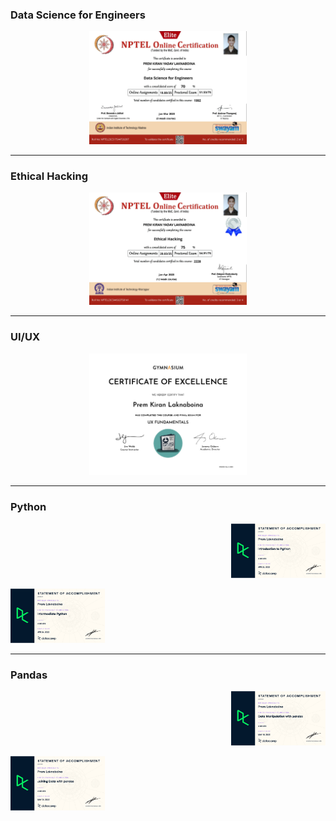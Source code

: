 <p align="center"><h3>Data Science for Engineers</h3></p>
<p align="center"><img width=50% src="https://github.com/Ashuradhipathi/Ashuradhipathi/blob/main/hall_of_fame/Data%20Science%20for%20Engineers%20.jpg"></p>
<hr>

<p align="center"><h3>Ethical Hacking</h3></p>
<p align="center"><img width=50% src="https://github.com/Ashuradhipathi/Ashuradhipathi/blob/main/hall_of_fame/Ethical%20Hacking%20.jpg"></p>
<hr>
<p align="center"><h3>UI/UX</h3></p>
<p align="center"><img width=50% src="https://github.com/Ashuradhipathi/Ashuradhipathi/blob/main/hall_of_fame/UX_Fundamentals.jpg"></p>

<hr>
<p align="center"><h3>Python</h3></p>
<p align="right"><img width=30% src="https://github.com/Ashuradhipathi/Ashuradhipathi/blob/main/hall_of_fame/Introduction_To_Python.jpg"></p>

<p align="left"><img width=30% src="https://github.com/Ashuradhipathi/Ashuradhipathi/blob/main/hall_of_fame/Intermediate_Python.jpg"></p>


<hr>
<p align="center"><h3>Pandas</h3></p>
<p align="right"><img width=30% src="https://github.com/Ashuradhipathi/Ashuradhipathi/blob/main/hall_of_fame/Data_Manipulation_With_Pandas.jpg"></p>

<p align="left"><img width=30% src="https://github.com/Ashuradhipathi/Ashuradhipathi/blob/main/hall_of_fame/Joining_Data_With_Pandas.jpg"></p>






